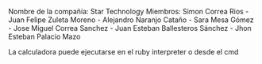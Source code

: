 Nombre de la compañía: Star Technology
Miembros: Simon Correa Rios - Juan Felipe Zuleta Moreno - Alejandro Naranjo Cataño - Sara Mesa Gómez  - Jose Miguel Correa Sanchez - Juan Esteban Ballesteros Sánchez - Jhon Esteban Palacio Mazo

La calculadora puede ejecutarse en el ruby interpreter o desde el cmd
